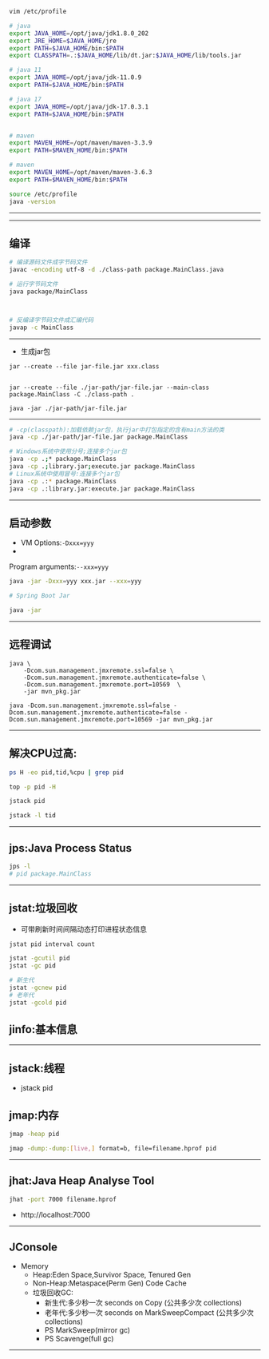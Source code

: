

```sh
vim /etc/profile

# java
export JAVA_HOME=/opt/java/jdk1.8.0_202
export JRE_HOME=$JAVA_HOME/jre
export PATH=$JAVA_HOME/bin:$PATH
export CLASSPATH=.:$JAVA_HOME/lib/dt.jar:$JAVA_HOME/lib/tools.jar

# java 11
export JAVA_HOME=/opt/java/jdk-11.0.9
export PATH=$JAVA_HOME/bin:$PATH

# java 17
export JAVA_HOME=/opt/java/jdk-17.0.3.1
export PATH=$JAVA_HOME/bin:$PATH


# maven
export MAVEN_HOME=/opt/maven/maven-3.3.9
export PATH=$MAVEN_HOME/bin:$PATH

# maven
export MAVEN_HOME=/opt/maven/maven-3.6.3
export PATH=$MAVEN_HOME/bin:$PATH

source /etc/profile
java -version


```

---

---

## 编译

```sh
# 编译源码文件成字节码文件
javac -encoding utf-8 -d ./class-path package.MainClass.java

# 运行字节码文件
java package/MainClass



# 反编译字节码文件成汇编代码
javap -c MainClass

```

---
- 生成jar包
```
jar --create --file jar-file.jar xxx.class


jar --create --file ./jar-path/jar-file.jar --main-class package.MainClass -C ./class-path .

java -jar ./jar-path/jar-file.jar

```
---

```sh
# -cp(classpath):加载依赖jar包，执行jar中打包指定的含有main方法的类
java -cp ./jar-path/jar-file.jar package.MainClass

# Windows系统中使用分号;连接多个jar包
java -cp .;* package.MainClass
java -cp .;library.jar;execute.jar package.MainClass
# Linux系统中使用冒号:连接多个jar包
java -cp .:* package.MainClass
java -cp .:library.jar:execute.jar package.MainClass
```

---
## 启动参数

- VM Options:`-Dxxx=yyy`
-
Program arguments:`--xxx=yyy`
```sh
java -jar -Dxxx=yyy xxx.jar --xxx=yyy

# Spring Boot Jar

java -jar

```
---
## 远程调试
```
java \
    -Dcom.sun.management.jmxremote.ssl=false \
    -Dcom.sun.management.jmxremote.authenticate=false \
    -Dcom.sun.management.jmxremote.port=10569  \
    -jar mvn_pkg.jar

java -Dcom.sun.management.jmxremote.ssl=false -Dcom.sun.management.jmxremote.authenticate=false -Dcom.sun.management.jmxremote.port=10569 -jar mvn_pkg.jar

```
---

## 解决CPU过高:
```sh
ps H -eo pid,tid,%cpu | grep pid

top -p pid -H

jstack pid

jstack -l tid
```





---

## jps:Java Process Status

```sh
jps -l
# pid package.MainClass
```


---
## jstat:垃圾回收

- 可带刷新时间间隔动态打印进程状态信息

```sh
jstat pid interval count

jstat -gcutil pid
jstat -gc pid

# 新生代
jstat -gcnew pid
# 老年代
jstat -gcold pid


```


## jinfo:基本信息

---
## jstack:线程

- jstack pid



## jmap:内存

```sh
jmap -heap pid

jmap -dump:-dump:[live,] format=b, file=filename.hprof pid

```
---
## jhat:Java Heap Analyse Tool

```sh
jhat -port 7000 filename.hprof

```
- http://localhost:7000







---


## JConsole



- Memory
    - Heap:Eden Space,Survivor Space, Tenured Gen
    - Non-Heap:Metaspace(Perm Gen) Code Cache
    - 垃圾回收GC: 
        - 新生代:多少秒一次 seconds on Copy (公共多少次 collections)
        - 老年代:多少秒一次 seconds on MarkSweepCompact (公共多少次 collections)
        - PS MarkSweep(mirror gc)
        - PS Scavenge(full gc)


---

